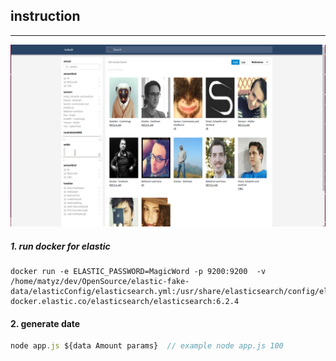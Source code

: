 
## instruction 
--------------------


![Demo showing mocha menu operation](https://raw.githubusercontent.com/maty21/image-elastic-fakeData/master/elasticConfig/screenshot.png)

##### 1.  run docker  for elastic
```
docker run -e ELASTIC_PASSWORD=MagicWord -p 9200:9200  -v /home/matyz/dev/OpenSource/elastic-fake-data/elasticConfig/elasticsearch.yml:/usr/share/elasticsearch/config/elasticsearch.yml docker.elastic.co/elasticsearch/elasticsearch:6.2.4 

```

#### 2. generate date 

```js
node app.js ${data Amount params}  // example node app.js 100

````

